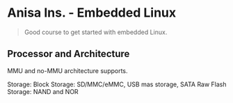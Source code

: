 # Anisa Ins. - Embedded Linux

> Good course to get started with embedded Linux.

## Processor and Architecture

MMU and no-MMU architecture supports.

Storage:
    Block Storage: SD/MMC/eMMC, USB mas storage, SATA
    Raw Flash Storage: NAND and NOR 

